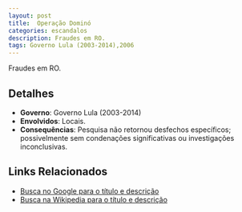 ```yaml
---
layout: post
title:  Operação Dominó
categories: escandalos
description: Fraudes em RO.
tags: Governo Lula (2003-2014),2006
---
```


Fraudes em RO.

## Detalhes
- **Governo**: Governo Lula (2003-2014)
- **Envolvidos**: Locais.
- **Consequências**: Pesquisa não retornou desfechos específicos; possivelmente sem condenações significativas ou investigações inconclusivas.

## Links Relacionados
- [Busca no Google para o título e descrição](https://www.google.com/search?q=Opera%C3%A7%C3%A3o%20Domin%C3%B3%20Fraudes%20em%20RO.%20Governo%20Lula%20%282003-2014%29)
- [Busca na Wikipedia para o título e descrição](https://en.wikipedia.org/w/index.php?search=Opera%C3%A7%C3%A3o%20Domin%C3%B3%20Fraudes%20em%20RO.%20Governo%20Lula%20%282003-2014%29)
